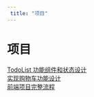 ```yaml
---
 title: "项目"
---
```


# 项目

[TodoList 功能组件和状态设计](/archives/27226)    
[实现购物车功能设计](/archives/27231)    
[前端项目完整流程](/archives/27238)    

